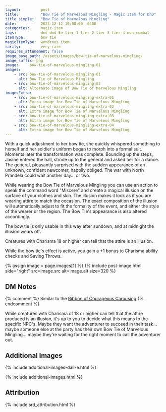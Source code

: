 ```yaml
---
layout:         post
title:          "Bow Tie of Marvelous Mingling - Magic Item for DnD"
title_simple:   "Bow Tie of Marvelous Mingling"
date:           2023-12-12 10:00:00 -0400
categories:     magic-item
tags:           dnd dnd-5e tier-1 tier-2 tier-3 tier-4 non-combat
itemType:       bow tie
magicItemType:  wondrous item
rarity:         very-rare
requires_attunement: false
image_base_path: /assets/images/bow-tie-of-marvelous-mingling/
image_suffix: png
image:     bow-tie-of-marvelous-mingling-01
images:
    - src: bow-tie-of-marvelous-mingling-01
      alt: Bow Tie of Marvelous Mingling
    - src: bow-tie-of-marvelous-mingling-02
      alt: Alternate image of Bow Tie of Marvelous Mingling
imagesExtra:
    - src: bow-tie-of-marvelous-mingling-extra-01
      alt: Extra image for Bow Tie of Marvelous Mingling
    - src: bow-tie-of-marvelous-mingling-extra-02
      alt: Extra image for Bow Tie of Marvelous Mingling
    - src: bow-tie-of-marvelous-mingling-extra-03
      alt: Extra image for Bow Tie of Marvelous Mingling
    - src: bow-tie-of-marvelous-mingling-extra-04
      alt: Extra image for Bow Tie of Marvelous Mingling
---
```


<p class="read-aloud">
    With a quick adjustment to her bow tie, she quickly whispered something to herself and her soldier's uniform began to morph into a formal suit. Moments later the transformation was complete. Bounding up the steps, Jasine entered the hall, strode up to the general and asked her for a dance. The general, pleasantly surprised with the sudden appearance of an unknown, confident newcomer, happily obliged. The war with North Prandela could wait another day... or two.
</p>

<!--more-->

While wearing the Bow Tie of Marvelous Mingling you can use an action to speak the command word "Miscere" and create a magical illusion on the surface of your clothes and skin. The illusion makes it look as if you are wearing attire to match the occasion. The exact composition of the illusion will automatically adjust to fit the formality of the event, and either the style of the wearer or the region. The Bow Tie's appearance is also altered accordingly.

The bow tie is only usable in this way after sundown, and at midnight the illusion wears off.

Creatures with Charisma 18 or higher can tell that the attire is an illusion.

While the bow tie's effect is active, you gain a +1 bonus to Charisma ability checks and Saving Throws.

{% assign image = page.images[1] %}
{% include post-image.html side="right" src=image.src alt=image.alt size=320 %}


## DM Notes

{% comment %}
Similar to the [Ribbon of Courageous Carousing](ribbon-of-courageous-carousing)
{% endcomment %}

While creatures with Charisma of 18 or higher can tell that the attire produced is an illusion, it's up to you to decide what this means to the specific NPC's. Maybe they want the adventurer to succeed in their task... maybe someone else at the party has their own Bow Tie of Marvelous Mingling... maybe they're waiting for the right moment to call the adventurer out.


## Additional Images

{% include additional-images-dall-e.html %}

{% include additional-images.html %}


## Attribution

{% include srd_attribution.html %}
